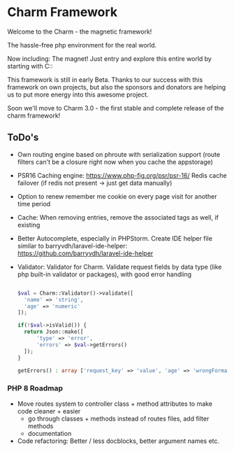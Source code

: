 # Charm Framework

Welcome to the Charm - the magnetic framework!

The hassle-free php environment for the real world.

Now including: The magnet! Just entry and explore 
this entire world by starting with C::

This framework is still in early Beta. Thanks to our success with this framework on own projects,
but also the sponsors and donators are helping us to put more energy into this awesome project.

Soon we'll move to Charm 3.0 - the first stable and complete release of the charm framework!

## ToDo's
- Own routing engine based on phroute with serialization support
  (route filters can't be a closure right now when you cache the
   appstorage)

- PSR16 Caching engine: https://www.php-fig.org/psr/psr-16/
  Redis cache failover (if redis not present -> just get data manually)

- Option to renew remember me cookie on every page visit for
  another time period

- Cache: When removing entries, remove the associated tags as well,
  if existing
  
- Better Autocomplete, especially in PHPStorm. Create IDE helper file similar to
  barryvdh/laravel-ide-helper: https://github.com/barryvdh/laravel-ide-helper

- Validator:
  Validator for Charm. Validate request fields by data type (like
  php built-in validator or packages), with good error handling

  ```php

  $val = Charm::Validator()->validate([
  	'name' => 'string',
  	'age' => 'numeric'
  ]);

  if(!$val->isValid()) {
  	return Json::make([
  		'type' => 'error',
  		'errors' => $val->getErrors()
  	]);
  }

  getErrors() : array ['request_key' => 'value', 'age' => 'wrongFormat', 'name' => 'empty']
  ```
  
### PHP 8 Roadmap

- Move routes system to controller class + method attributes to make code cleaner + easier
  - go through classes + methods instead of routes files, add filter methods
  - documentation
- Code refactoring: Better / less docblocks, better argument names etc.
